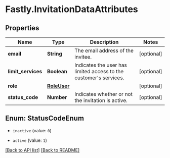 # Fastly.InvitationDataAttributes

## Properties

Name | Type | Description | Notes
------------ | ------------- | ------------- | -------------
**email** | **String** | The email address of the invitee. | [optional] 
**limit_services** | **Boolean** | Indicates the user has limited access to the customer&#39;s services. | [optional] 
**role** | [**RoleUser**](RoleUser.md) |  | [optional] 
**status_code** | **Number** | Indicates whether or not the invitation is active. | [optional] 



## Enum: StatusCodeEnum


* `inactive` (value: `0`)

* `active` (value: `1`)





[[Back to API list]](../../README.md#endpoints) [[Back to README]](../../README.md)
